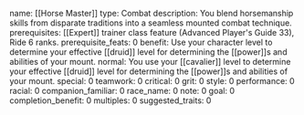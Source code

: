 name: [[Horse Master]]
type: Combat
description: You blend horsemanship skills from disparate traditions into a seamless mounted combat technique.
prerequisites: [[Expert]] trainer class feature (Advanced Player's Guide 33), Ride 6 ranks.
prerequisite_feats: 0
benefit: Use your character level to determine your effective [[druid]] level for determining the [[power]]s and abilities of your mount.
normal: You use your [[cavalier]] level to determine your effective [[druid]] level for determining the [[power]]s and abilities of your mount.
special: 0
teamwork: 0
critical: 0
grit: 0
style: 0
performance: 0
racial: 0
companion_familiar: 0
race_name: 0
note: 0
goal: 0
completion_benefit: 0
multiples: 0
suggested_traits: 0
